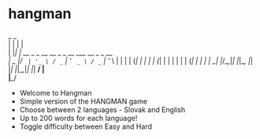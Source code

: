 # hangman

  _   _                                         
 | | | |                                        
 | |_| | __ _ _ __   __ _ _ __ ___   __ _ _ __  
 |  _  |/ _` | '_ \ / _` | '_ ` _ \ / _` | '_ \ 
 | | | | (_| | | | | (_| | | | | | | (_| | | | |
 \_| |_/\__,_|_| |_|\__, |_| |_| |_|\__,_|_| |_|
                     __/ |                      
                    |___/                       

- Welcome to Hangman
- Simple version of the HANGMAN game
- Choose between 2 languages - Slovak and English
- Up to 200 words for each language!
- Toggle difficulty between Easy and Hard